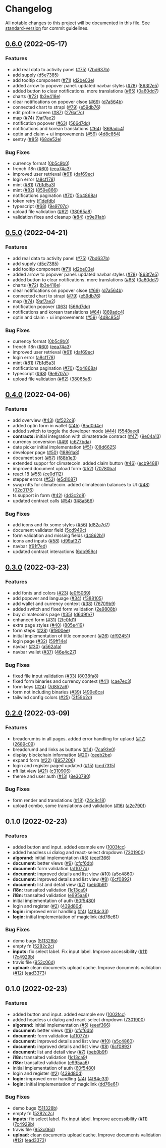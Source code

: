 # Changelog

All notable changes to this project will be documented in this file. See [standard-version](https://github.com/conventional-changelog/standard-version) for commit guidelines.

## [0.6.0](https://github.com/Dekalabs/climatecoin-frontend/compare/v0.4.0...v0.6.0) (2022-05-17)


### Features

* add real data to activity panel ([#75](https://github.com/Dekalabs/climatecoin-frontend/issues/75)) ([7bd637b](https://github.com/Dekalabs/climatecoin-frontend/commit/7bd637be81a8bc02564639254327e23501d021af))
* add supply ([d5e7385](https://github.com/Dekalabs/climatecoin-frontend/commit/d5e73851b6597d449e46f204adf3fabccb4b74c6))
* add tooltip component ([#71](https://github.com/Dekalabs/climatecoin-frontend/issues/71)) ([d2be03e](https://github.com/Dekalabs/climatecoin-frontend/commit/d2be03ec8fc142c514902604e7898917d51beb65))
* added arrow to popover panel. updated navbar styles ([#78](https://github.com/Dekalabs/climatecoin-frontend/issues/78)) ([863f7e5](https://github.com/Dekalabs/climatecoin-frontend/commit/863f7e593b98a767d5a98313832549bd9389d4a2))
* added button to clear notifications. more translations ([#65](https://github.com/Dekalabs/climatecoin-frontend/issues/65)) ([0a60dd7](https://github.com/Dekalabs/climatecoin-frontend/commit/0a60dd7278c5f908f4be8cb264771c9edb099123))
* charts ([#72](https://github.com/Dekalabs/climatecoin-frontend/issues/72)) ([b3e418e](https://github.com/Dekalabs/climatecoin-frontend/commit/b3e418e35af5b05b667957892b15c360965b3d46))
* clear notifications on popover clsoe ([#69](https://github.com/Dekalabs/climatecoin-frontend/issues/69)) ([d7a564b](https://github.com/Dekalabs/climatecoin-frontend/commit/d7a564b91d83b267c4fb1fd881e944838d410b85))
* connected chart to strapi ([#79](https://github.com/Dekalabs/climatecoin-frontend/issues/79)) ([e59db76](https://github.com/Dekalabs/climatecoin-frontend/commit/e59db76661186ae10424cfdfeeabc7ccb4b4d9ea))
* edit profile screen ([#87](https://github.com/Dekalabs/climatecoin-frontend/issues/87)) ([276af7c](https://github.com/Dekalabs/climatecoin-frontend/commit/276af7c6ebd8801154b0919c44d0c1bcd55989dc))
* map ([#74](https://github.com/Dekalabs/climatecoin-frontend/issues/74)) ([9af7ae2](https://github.com/Dekalabs/climatecoin-frontend/commit/9af7ae2d40e87675f7f5ae9c17b4910ab7cec736))
* notification popover ([#63](https://github.com/Dekalabs/climatecoin-frontend/issues/63)) ([566d7dd](https://github.com/Dekalabs/climatecoin-frontend/commit/566d7dd9c5c074f9341bd017c8f2fa828f36a262))
* notifications and korean translations ([#64](https://github.com/Dekalabs/climatecoin-frontend/issues/64)) ([869adc4](https://github.com/Dekalabs/climatecoin-frontend/commit/869adc4ff150f343f9c1a0706770d3c1e4d7ddc1))
* optin and claim + ui improvements ([#59](https://github.com/Dekalabs/climatecoin-frontend/issues/59)) ([4d8c854](https://github.com/Dekalabs/climatecoin-frontend/commit/4d8c854710e32c637170f40245d0abbf3e624714))
* sentry ([#85](https://github.com/Dekalabs/climatecoin-frontend/issues/85)) ([68de52e](https://github.com/Dekalabs/climatecoin-frontend/commit/68de52e4f3aec1b05d5a85c39c0035e743004aaa))


### Bug Fixes

* currency format ([0b5c9b0](https://github.com/Dekalabs/climatecoin-frontend/commit/0b5c9b038dcd5399758bd538e577b827ca13b31e))
* french i18n ([#60](https://github.com/Dekalabs/climatecoin-frontend/issues/60)) ([eea74a3](https://github.com/Dekalabs/climatecoin-frontend/commit/eea74a3ee8d5f9cd5edeee08a2166d27482745d2))
* improved user retrieval ([#61](https://github.com/Dekalabs/climatecoin-frontend/issues/61)) ([daf69ec](https://github.com/Dekalabs/climatecoin-frontend/commit/daf69ec0263227268c3ad1f8e19d3c4ff4e847e9))
* login error ([a8cf178](https://github.com/Dekalabs/climatecoin-frontend/commit/a8cf178c5e634e06769f6a9a06ba9038b5e9e908))
* mint ([#81](https://github.com/Dekalabs/climatecoin-frontend/issues/81)) ([7b1d5a3](https://github.com/Dekalabs/climatecoin-frontend/commit/7b1d5a396697076fa4719de1d2a7339e1058ed53))
* mint ([#82](https://github.com/Dekalabs/climatecoin-frontend/issues/82)) ([859e866](https://github.com/Dekalabs/climatecoin-frontend/commit/859e866bb99e4675ac36c30653ac1953fff74921))
* notifications pagination ([#70](https://github.com/Dekalabs/climatecoin-frontend/issues/70)) ([5b4868a](https://github.com/Dekalabs/climatecoin-frontend/commit/5b4868a05b1e437aa2daf095d0c0bc7db5af9412))
* token retry ([f1defdb](https://github.com/Dekalabs/climatecoin-frontend/commit/f1defdb571e9689220c6b16ea4c77279fc806a4c))
* typescript ([#68](https://github.com/Dekalabs/climatecoin-frontend/issues/68)) ([9e9707c](https://github.com/Dekalabs/climatecoin-frontend/commit/9e9707cc858050890a69e93a8a8d7154a1bede53))
* upload file validation ([#62](https://github.com/Dekalabs/climatecoin-frontend/issues/62)) ([38065a8](https://github.com/Dekalabs/climatecoin-frontend/commit/38065a8bd9debb2225531e99be0688d0aa8dade6))
* validation fixes and cleanup ([#84](https://github.com/Dekalabs/climatecoin-frontend/issues/84)) ([b9e91ab](https://github.com/Dekalabs/climatecoin-frontend/commit/b9e91ab363d976ebde6dfb075e265c9f900b3baf))

## [0.5.0](https://github.com/Dekalabs/climatecoin-frontend/compare/v0.4.0...v0.5.0) (2022-04-21)


### Features

* add real data to activity panel ([#75](https://github.com/Dekalabs/climatecoin-frontend/issues/75)) ([7bd637b](https://github.com/Dekalabs/climatecoin-frontend/commit/7bd637be81a8bc02564639254327e23501d021af))
* add supply ([d5e7385](https://github.com/Dekalabs/climatecoin-frontend/commit/d5e73851b6597d449e46f204adf3fabccb4b74c6))
* add tooltip component ([#71](https://github.com/Dekalabs/climatecoin-frontend/issues/71)) ([d2be03e](https://github.com/Dekalabs/climatecoin-frontend/commit/d2be03ec8fc142c514902604e7898917d51beb65))
* added arrow to popover panel. updated navbar styles ([#78](https://github.com/Dekalabs/climatecoin-frontend/issues/78)) ([863f7e5](https://github.com/Dekalabs/climatecoin-frontend/commit/863f7e593b98a767d5a98313832549bd9389d4a2))
* added button to clear notifications. more translations ([#65](https://github.com/Dekalabs/climatecoin-frontend/issues/65)) ([0a60dd7](https://github.com/Dekalabs/climatecoin-frontend/commit/0a60dd7278c5f908f4be8cb264771c9edb099123))
* charts ([#72](https://github.com/Dekalabs/climatecoin-frontend/issues/72)) ([b3e418e](https://github.com/Dekalabs/climatecoin-frontend/commit/b3e418e35af5b05b667957892b15c360965b3d46))
* clear notifications on popover clsoe ([#69](https://github.com/Dekalabs/climatecoin-frontend/issues/69)) ([d7a564b](https://github.com/Dekalabs/climatecoin-frontend/commit/d7a564b91d83b267c4fb1fd881e944838d410b85))
* connected chart to strapi ([#79](https://github.com/Dekalabs/climatecoin-frontend/issues/79)) ([e59db76](https://github.com/Dekalabs/climatecoin-frontend/commit/e59db76661186ae10424cfdfeeabc7ccb4b4d9ea))
* map ([#74](https://github.com/Dekalabs/climatecoin-frontend/issues/74)) ([9af7ae2](https://github.com/Dekalabs/climatecoin-frontend/commit/9af7ae2d40e87675f7f5ae9c17b4910ab7cec736))
* notification popover ([#63](https://github.com/Dekalabs/climatecoin-frontend/issues/63)) ([566d7dd](https://github.com/Dekalabs/climatecoin-frontend/commit/566d7dd9c5c074f9341bd017c8f2fa828f36a262))
* notifications and korean translations ([#64](https://github.com/Dekalabs/climatecoin-frontend/issues/64)) ([869adc4](https://github.com/Dekalabs/climatecoin-frontend/commit/869adc4ff150f343f9c1a0706770d3c1e4d7ddc1))
* optin and claim + ui improvements ([#59](https://github.com/Dekalabs/climatecoin-frontend/issues/59)) ([4d8c854](https://github.com/Dekalabs/climatecoin-frontend/commit/4d8c854710e32c637170f40245d0abbf3e624714))


### Bug Fixes

* currency format ([0b5c9b0](https://github.com/Dekalabs/climatecoin-frontend/commit/0b5c9b038dcd5399758bd538e577b827ca13b31e))
* french i18n ([#60](https://github.com/Dekalabs/climatecoin-frontend/issues/60)) ([eea74a3](https://github.com/Dekalabs/climatecoin-frontend/commit/eea74a3ee8d5f9cd5edeee08a2166d27482745d2))
* improved user retrieval ([#61](https://github.com/Dekalabs/climatecoin-frontend/issues/61)) ([daf69ec](https://github.com/Dekalabs/climatecoin-frontend/commit/daf69ec0263227268c3ad1f8e19d3c4ff4e847e9))
* login error ([a8cf178](https://github.com/Dekalabs/climatecoin-frontend/commit/a8cf178c5e634e06769f6a9a06ba9038b5e9e908))
* mint ([#81](https://github.com/Dekalabs/climatecoin-frontend/issues/81)) ([7b1d5a3](https://github.com/Dekalabs/climatecoin-frontend/commit/7b1d5a396697076fa4719de1d2a7339e1058ed53))
* notifications pagination ([#70](https://github.com/Dekalabs/climatecoin-frontend/issues/70)) ([5b4868a](https://github.com/Dekalabs/climatecoin-frontend/commit/5b4868a05b1e437aa2daf095d0c0bc7db5af9412))
* typescript ([#68](https://github.com/Dekalabs/climatecoin-frontend/issues/68)) ([9e9707c](https://github.com/Dekalabs/climatecoin-frontend/commit/9e9707cc858050890a69e93a8a8d7154a1bede53))
* upload file validation ([#62](https://github.com/Dekalabs/climatecoin-frontend/issues/62)) ([38065a8](https://github.com/Dekalabs/climatecoin-frontend/commit/38065a8bd9debb2225531e99be0688d0aa8dade6))

## [0.4.0](https://github.com/Dekalabs/climatecoin-frontend/compare/v0.3.0...v0.4.0) (2022-04-06)


### Features

* add overview ([#43](https://github.com/Dekalabs/climatecoin-frontend/issues/43)) ([bf522c8](https://github.com/Dekalabs/climatecoin-frontend/commit/bf522c8f9182b01e8666cdbab8fe433c479b9f79))
* added optin form in wallet ([#45](https://github.com/Dekalabs/climatecoin-frontend/issues/45)) ([85d0d4e](https://github.com/Dekalabs/climatecoin-frontend/commit/85d0d4e6df3e00e60b1662c126b6e42dd34214bc))
* added switch to toggle the developer mode ([#44](https://github.com/Dekalabs/climatecoin-frontend/issues/44)) ([5548aed](https://github.com/Dekalabs/climatecoin-frontend/commit/5548aed321653d0cd880027b04c0ffa9608f3652))
* **contracts:** initial integration with climatetrade contract ([#47](https://github.com/Dekalabs/climatecoin-frontend/issues/47)) ([9e04a13](https://github.com/Dekalabs/climatecoin-frontend/commit/9e04a13d2d9c3051d03060b52c188e1efb151876))
* currency conversion ([#49](https://github.com/Dekalabs/climatecoin-frontend/issues/49)) ([c677bda](https://github.com/Dekalabs/climatecoin-frontend/commit/c677bda200098889f8e19fa81226e7e26d5c1a05))
* date picker initial implementation ([#51](https://github.com/Dekalabs/climatecoin-frontend/issues/51)) ([08d6625](https://github.com/Dekalabs/climatecoin-frontend/commit/08d66256ab4d8acce3a9a57e5c937a4b81853b6b))
* developer page ([#50](https://github.com/Dekalabs/climatecoin-frontend/issues/50)) ([18861a8](https://github.com/Dekalabs/climatecoin-frontend/commit/18861a8525c216b94e544dcff98c7a2e4f2fe9b7))
* document sort ([#57](https://github.com/Dekalabs/climatecoin-frontend/issues/57)) ([f88b1e3](https://github.com/Dekalabs/climatecoin-frontend/commit/f88b1e38bd733cac6273307e3cbf3bdb97f15198))
* extended suppor for climatecoin. added claim button ([#46](https://github.com/Dekalabs/climatecoin-frontend/issues/46)) ([ecb9488](https://github.com/Dekalabs/climatecoin-frontend/commit/ecb9488c7ed1f03241511578aab5678421205936))
* improved document upload form ([#52](https://github.com/Dekalabs/climatecoin-frontend/issues/52)) ([70780ba](https://github.com/Dekalabs/climatecoin-frontend/commit/70780ba74070fe9e5c42772474e9680aad945619))
* react 18 ([#55](https://github.com/Dekalabs/climatecoin-frontend/issues/55)) ([ce0d112](https://github.com/Dekalabs/climatecoin-frontend/commit/ce0d1125b3d4231a98482b9df4168d58393673cf))
* stepper errors ([#53](https://github.com/Dekalabs/climatecoin-frontend/issues/53)) ([e5d1087](https://github.com/Dekalabs/climatecoin-frontend/commit/e5d10879d4611aeca1cf9aa0bd4ec749c7db71a2))
* swap nfts for climatecoin. added climatecoin balances to UI ([#48](https://github.com/Dekalabs/climatecoin-frontend/issues/48)) ([02c0176](https://github.com/Dekalabs/climatecoin-frontend/commit/02c017690367971bced347ac83d8323b6756f909))
* ts support in form ([#42](https://github.com/Dekalabs/climatecoin-frontend/issues/42)) ([dd3c2d8](https://github.com/Dekalabs/climatecoin-frontend/commit/dd3c2d8367b737def3e22db5ec3d018c2768c5e6))
* updated contract calls ([#54](https://github.com/Dekalabs/climatecoin-frontend/issues/54)) ([f48a566](https://github.com/Dekalabs/climatecoin-frontend/commit/f48a56648caaac9136190081f8937a336770de0b))


### Bug Fixes

* add icons and fix some styles ([#56](https://github.com/Dekalabs/climatecoin-frontend/issues/56)) ([d82a7d7](https://github.com/Dekalabs/climatecoin-frontend/commit/d82a7d7b49341c7fc1daec09f4bc897c034c081e))
* document validator field ([5cd949c](https://github.com/Dekalabs/climatecoin-frontend/commit/5cd949c52178565eeefe6956b286cf6736df2743))
* form validation and missing fields ([d4862b1](https://github.com/Dekalabs/climatecoin-frontend/commit/d4862b18667b539e5c30845e9171ad228b713f3e))
* icons and inputs ([#58](https://github.com/Dekalabs/climatecoin-frontend/issues/58)) ([d99af37](https://github.com/Dekalabs/climatecoin-frontend/commit/d99af37de078cea505704248d5312aa333c3f8ae))
* navbar ([f91f7ed](https://github.com/Dekalabs/climatecoin-frontend/commit/f91f7ed9caa6c0caaabdb0d173a5a4769abdd3f4))
* updated contract interactions ([6db959c](https://github.com/Dekalabs/climatecoin-frontend/commit/6db959cbbd32b0fb8d2c0c828df9ef576136360a))

## [0.3.0](https://github.com/Dekalabs/climatecoin-frontend/compare/v0.2.0...v0.3.0) (2022-03-23)


### Features

* add fonts and colors ([#23](https://github.com/Dekalabs/climatecoin-frontend/issues/23)) ([e0f5069](https://github.com/Dekalabs/climatecoin-frontend/commit/e0f50699762168a97aa179ecbea023db40c30df2))
* add popover and language ([#34](https://github.com/Dekalabs/climatecoin-frontend/issues/34)) ([f388105](https://github.com/Dekalabs/climatecoin-frontend/commit/f388105af6a1e25505ca45ad4c1ab3a322fcd6a5))
* add wallet and currency context ([#38](https://github.com/Dekalabs/climatecoin-frontend/issues/38)) ([76709b9](https://github.com/Dekalabs/climatecoin-frontend/commit/76709b9c0e41faabd648f8f61663153077b85220))
* added switch and fixed form validation ([2e9808b](https://github.com/Dekalabs/climatecoin-frontend/commit/2e9808b60707597a787adaed2ab0b9c1d5742ea0))
* buy climatecoins page ([#35](https://github.com/Dekalabs/climatecoin-frontend/issues/35)) ([d6d9fe7](https://github.com/Dekalabs/climatecoin-frontend/commit/d6d9fe728d5523f01c107a2f5f3996d6ec09bbfc))
* enhanced form ([#31](https://github.com/Dekalabs/climatecoin-frontend/issues/31)) ([2fc0fd1](https://github.com/Dekalabs/climatecoin-frontend/commit/2fc0fd139ffed9d4d67895291ffab28c94e24f65))
* extra page styles ([#40](https://github.com/Dekalabs/climatecoin-frontend/issues/40)) ([805e419](https://github.com/Dekalabs/climatecoin-frontend/commit/805e4191e1adb54df7a33f6c9e445de637aa4245))
* form steps ([#28](https://github.com/Dekalabs/climatecoin-frontend/issues/28)) ([9f900ee](https://github.com/Dekalabs/climatecoin-frontend/commit/9f900eec0f275c8402c4d5606b72164eca8e4403))
* initial implementation of title component ([#26](https://github.com/Dekalabs/climatecoin-frontend/issues/26)) ([df92451](https://github.com/Dekalabs/climatecoin-frontend/commit/df924514ea3bc7184adf8fc9c15fa5c1052fddfe))
* login page ([#32](https://github.com/Dekalabs/climatecoin-frontend/issues/32)) ([59ff14e](https://github.com/Dekalabs/climatecoin-frontend/commit/59ff14eada466a49e81106531c50736cf48c3d36))
* navbar ([#30](https://github.com/Dekalabs/climatecoin-frontend/issues/30)) ([a562a1a](https://github.com/Dekalabs/climatecoin-frontend/commit/a562a1a963fde9764b5c33c68ae821539e9ab9b3))
* navbar wallet ([#37](https://github.com/Dekalabs/climatecoin-frontend/issues/37)) ([46e4c27](https://github.com/Dekalabs/climatecoin-frontend/commit/46e4c27e439de60878cb392e92c92da0c276927f))


### Bug Fixes

* fixed file input validation ([#33](https://github.com/Dekalabs/climatecoin-frontend/issues/33)) ([8038fa8](https://github.com/Dekalabs/climatecoin-frontend/commit/8038fa8599d41dc6c893e0220231f04107777679))
* fixed form binaries and currency context ([#41](https://github.com/Dekalabs/climatecoin-frontend/issues/41)) ([cae7ec3](https://github.com/Dekalabs/climatecoin-frontend/commit/cae7ec3a23d73e03ce877fb3aa445a85a28ea2be))
* form keys ([#24](https://github.com/Dekalabs/climatecoin-frontend/issues/24)) ([7d852a6](https://github.com/Dekalabs/climatecoin-frontend/commit/7d852a6f01e69e07413b65fbcc688e837df69ba8))
* form not including binaries ([#39](https://github.com/Dekalabs/climatecoin-frontend/issues/39)) ([499e8ca](https://github.com/Dekalabs/climatecoin-frontend/commit/499e8caaac8114ee2601169e87e5dfc943e2c1fb))
* tailwind config colors ([#25](https://github.com/Dekalabs/climatecoin-frontend/issues/25)) ([3f59b2d](https://github.com/Dekalabs/climatecoin-frontend/commit/3f59b2d51834774edf2d65f19046b9163a41f75e))

## [0.2.0](https://github.com/Dekalabs/climatecoin-frontend/compare/v0.1.0...v0.2.0) (2022-03-09)


### Features

* breadcrumbs in all pages. added error handling for uplaod ([#17](https://github.com/Dekalabs/climatecoin-frontend/issues/17)) ([2689c09](https://github.com/Dekalabs/climatecoin-frontend/commit/2689c097b68f07202d9c88395cfe2d251faa6e53))
* breadcrumd and links as buttons ([#14](https://github.com/Dekalabs/climatecoin-frontend/issues/14)) ([7ca93e0](https://github.com/Dekalabs/climatecoin-frontend/commit/7ca93e0e79a670c92f216467625b7c9a097637f1))
* display blockchain information ([#20](https://github.com/Dekalabs/climatecoin-frontend/issues/20)) ([ceeb2be](https://github.com/Dekalabs/climatecoin-frontend/commit/ceeb2beb480e2e3ed25286d5cf45c490bc7c0cbe))
* expand form ([#22](https://github.com/Dekalabs/climatecoin-frontend/issues/22)) ([8957206](https://github.com/Dekalabs/climatecoin-frontend/commit/89572069adb17cb2f1a37ffe47c5df133510533d))
* login and register paged updated ([#15](https://github.com/Dekalabs/climatecoin-frontend/issues/15)) ([ced7315](https://github.com/Dekalabs/climatecoin-frontend/commit/ced7315267c25c5ac8e1a8696ae0cd6ff745d962))
* nft list view ([#21](https://github.com/Dekalabs/climatecoin-frontend/issues/21)) ([c310906](https://github.com/Dekalabs/climatecoin-frontend/commit/c310906951d4857ae319d99278a886833a65e8b0))
* theme and user auth ([#13](https://github.com/Dekalabs/climatecoin-frontend/issues/13)) ([8e30780](https://github.com/Dekalabs/climatecoin-frontend/commit/8e30780df7dfa3bc700b10aa27bdb084b8e603cd))


### Bug Fixes

* form render and translations ([#18](https://github.com/Dekalabs/climatecoin-frontend/issues/18)) ([24c9c18](https://github.com/Dekalabs/climatecoin-frontend/commit/24c9c18d33c7a68b79ab08d099b51145a8aa732b))
* upload combo, some translations and validation ([#16](https://github.com/Dekalabs/climatecoin-frontend/issues/16)) ([a2e790f](https://github.com/Dekalabs/climatecoin-frontend/commit/a2e790f5be235926826f3d54e0fc9dda8ff0c6fb))

## 0.1.0 (2022-02-23)


### Features

* added button and input. added example env ([1003fcc](https://github.com/Dekalabs/climatecoin-frontend/commit/1003fcc3e3b16d488d72529e355ef9edd9c76a21))
* added headless ui dialog and react-select dropdown ([7301900](https://github.com/Dekalabs/climatecoin-frontend/commit/73019004dc18642d57c53f15080c4f340de21668))
* **algorand:** initial implementation ([#5](https://github.com/Dekalabs/climatecoin-frontend/issues/5)) ([eeef366](https://github.com/Dekalabs/climatecoin-frontend/commit/eeef366f9b7f4719c92bc23cb2bc7f90d492b017))
* **document:** better views ([#9](https://github.com/Dekalabs/climatecoin-frontend/issues/9)) ([cfcf6db](https://github.com/Dekalabs/climatecoin-frontend/commit/cfcf6dba75a848bdea425c14f485fe25e35d0965))
* **document:** form validation ([a11077d](https://github.com/Dekalabs/climatecoin-frontend/commit/a11077defbc2a95077c78ee418fe8afdba55cf83))
* **document:** improved details and list view ([#10](https://github.com/Dekalabs/climatecoin-frontend/issues/10)) ([a5c4860](https://github.com/Dekalabs/climatecoin-frontend/commit/a5c4860d151f19502ff145485e8a42c1648474d7))
* **document:** improved details and list view ([#8](https://github.com/Dekalabs/climatecoin-frontend/issues/8)) ([6cf0892](https://github.com/Dekalabs/climatecoin-frontend/commit/6cf08928c3aad986b18f910df0495979041c932f))
* **document:** list and detail view ([#7](https://github.com/Dekalabs/climatecoin-frontend/issues/7)) ([beb0b9f](https://github.com/Dekalabs/climatecoin-frontend/commit/beb0b9f9837cf987a2bac649b905e6b5416f537e))
* **i18n:** transalted validation ([1c13ca9](https://github.com/Dekalabs/climatecoin-frontend/commit/1c13ca9b59f5133bea16ee7c4a3abadb043f552d))
* **i18n:** transalted validation ([e995aa6](https://github.com/Dekalabs/climatecoin-frontend/commit/e995aa68b35b8a2cf347f6fe35ba325b7c72e3ca))
* initial implementation of auth ([60f5480](https://github.com/Dekalabs/climatecoin-frontend/commit/60f5480766df1d896522cfb1d33ab2df07e5021e))
* login and register ([#2](https://github.com/Dekalabs/climatecoin-frontend/issues/2)) ([439d80d](https://github.com/Dekalabs/climatecoin-frontend/commit/439d80dcd7d9a2a45d37e8ed341a843a5c6dad1a))
* **login:** improved error handling ([#4](https://github.com/Dekalabs/climatecoin-frontend/issues/4)) ([4f84c33](https://github.com/Dekalabs/climatecoin-frontend/commit/4f84c33d63990d8b24c563c6456d11541504d6b8))
* **login:** initial implementation of magiclink ([dd76e61](https://github.com/Dekalabs/climatecoin-frontend/commit/dd76e61f045a3ec1896aaeec8404d473c6bda782))


### Bug Fixes

* demo bugs ([511328b](https://github.com/Dekalabs/climatecoin-frontend/commit/511328b8883dd24bbf1aac769664611d7a1a17cf))
* empty fn ([5282c2c](https://github.com/Dekalabs/climatecoin-frontend/commit/5282c2cbd1de8721059e6de028e452b772afc8cc))
* **inputs:** fix select label. Fix input label. Improve accessibility ([#11](https://github.com/Dekalabs/climatecoin-frontend/issues/11)) ([7c4929b](https://github.com/Dekalabs/climatecoin-frontend/commit/7c4929b20c79db9d4a631dd7597ed8fcf3f81740))
* travis file ([953c06d](https://github.com/Dekalabs/climatecoin-frontend/commit/953c06d20315abe7cd68d9f091ff032f5729ce28))
* **upload:** clean documents upload cache. Improve documents validation ([#12](https://github.com/Dekalabs/climatecoin-frontend/issues/12)) ([ead3373](https://github.com/Dekalabs/climatecoin-frontend/commit/ead337387fb1f08a51e128ad942c1737539bc128))

## 0.1.0 (2022-02-23)


### Features

* added button and input. added example env ([1003fcc](https://github.com/Dekalabs/climatecoin-frontend/commit/1003fcc3e3b16d488d72529e355ef9edd9c76a21))
* added headless ui dialog and react-select dropdown ([7301900](https://github.com/Dekalabs/climatecoin-frontend/commit/73019004dc18642d57c53f15080c4f340de21668))
* **algorand:** initial implementation ([#5](https://github.com/Dekalabs/climatecoin-frontend/issues/5)) ([eeef366](https://github.com/Dekalabs/climatecoin-frontend/commit/eeef366f9b7f4719c92bc23cb2bc7f90d492b017))
* **document:** better views ([#9](https://github.com/Dekalabs/climatecoin-frontend/issues/9)) ([cfcf6db](https://github.com/Dekalabs/climatecoin-frontend/commit/cfcf6dba75a848bdea425c14f485fe25e35d0965))
* **document:** form validation ([a11077d](https://github.com/Dekalabs/climatecoin-frontend/commit/a11077defbc2a95077c78ee418fe8afdba55cf83))
* **document:** improved details and list view ([#10](https://github.com/Dekalabs/climatecoin-frontend/issues/10)) ([a5c4860](https://github.com/Dekalabs/climatecoin-frontend/commit/a5c4860d151f19502ff145485e8a42c1648474d7))
* **document:** improved details and list view ([#8](https://github.com/Dekalabs/climatecoin-frontend/issues/8)) ([6cf0892](https://github.com/Dekalabs/climatecoin-frontend/commit/6cf08928c3aad986b18f910df0495979041c932f))
* **document:** list and detail view ([#7](https://github.com/Dekalabs/climatecoin-frontend/issues/7)) ([beb0b9f](https://github.com/Dekalabs/climatecoin-frontend/commit/beb0b9f9837cf987a2bac649b905e6b5416f537e))
* **i18n:** transalted validation ([1c13ca9](https://github.com/Dekalabs/climatecoin-frontend/commit/1c13ca9b59f5133bea16ee7c4a3abadb043f552d))
* **i18n:** transalted validation ([e995aa6](https://github.com/Dekalabs/climatecoin-frontend/commit/e995aa68b35b8a2cf347f6fe35ba325b7c72e3ca))
* initial implementation of auth ([60f5480](https://github.com/Dekalabs/climatecoin-frontend/commit/60f5480766df1d896522cfb1d33ab2df07e5021e))
* login and register ([#2](https://github.com/Dekalabs/climatecoin-frontend/issues/2)) ([439d80d](https://github.com/Dekalabs/climatecoin-frontend/commit/439d80dcd7d9a2a45d37e8ed341a843a5c6dad1a))
* **login:** improved error handling ([#4](https://github.com/Dekalabs/climatecoin-frontend/issues/4)) ([4f84c33](https://github.com/Dekalabs/climatecoin-frontend/commit/4f84c33d63990d8b24c563c6456d11541504d6b8))
* **login:** initial implementation of magiclink ([dd76e61](https://github.com/Dekalabs/climatecoin-frontend/commit/dd76e61f045a3ec1896aaeec8404d473c6bda782))


### Bug Fixes

* demo bugs ([511328b](https://github.com/Dekalabs/climatecoin-frontend/commit/511328b8883dd24bbf1aac769664611d7a1a17cf))
* empty fn ([5282c2c](https://github.com/Dekalabs/climatecoin-frontend/commit/5282c2cbd1de8721059e6de028e452b772afc8cc))
* **inputs:** fix select label. Fix input label. Improve accessibility ([#11](https://github.com/Dekalabs/climatecoin-frontend/issues/11)) ([7c4929b](https://github.com/Dekalabs/climatecoin-frontend/commit/7c4929b20c79db9d4a631dd7597ed8fcf3f81740))
* travis file ([953c06d](https://github.com/Dekalabs/climatecoin-frontend/commit/953c06d20315abe7cd68d9f091ff032f5729ce28))
* **upload:** clean documents upload cache. Improve documents validation ([#12](https://github.com/Dekalabs/climatecoin-frontend/issues/12)) ([ead3373](https://github.com/Dekalabs/climatecoin-frontend/commit/ead337387fb1f08a51e128ad942c1737539bc128))
